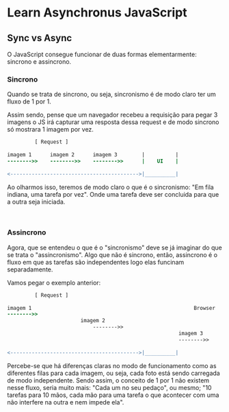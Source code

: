 # Learn Asynchronus JavaScript

## Sync vs Async
O JavaScript consegue funcionar de duas formas elementarmente: sincrono e assincrono.

### Sincrono
Quando se trata de sincrono, ou seja, sincronismo é de modo claro ter um fluxo de 1 por 1.

Assim sendo, pense que um navegador recebeu a requisição para pegar 3 imagens o JS irá capturar uma resposta dessa request e de modo  sincrono só mostrara 1 imagem por vez.

```diff
		 [ Request ]													Browser	
																					  |___________
imagem 1      imagem 2      imagem 3        |          |
-------->>    -------->>    -------->>      |    UI    | 
																					  |	         |
<------------------------------------------>|__________| 
```

Ao olharmos isso, teremos de modo claro o que é o sincronismo: "Em fila indiana, uma tarefa por vez". Onde uma tarefa deve ser concluida para que a outra seja iniciada.

<br>

### Assincrono 
Agora, que se entendeu o que é o "sincronismo" deve se já imaginar do que se trata o "assincronismo". Algo que não é sincrono, então, assincrono é o fluxo em que as tarefas são independentes logo elas funcinam separadamente.

Vamos pegar o exemplo anterior:

```diff
		 [ Request ]													
																	
imagem 1            										 Browser	
-------->>   																|----------| 	
   						imagem 2											|					 |
							-------->>     								| 				 |	
														imagem 3		    |					 |
														-------->>      |    UI    | 
																					  |	         |
<------------------------------------------>|__________| 
```

Percebe-se que há diferenças claras no modo de funcionamento como as diferentes filas para cada imagem, ou seja, cada foto está sendo carregada de modo independente. Sendo assim, o conceito de 1 por 1 não existem nesse fluxo, seria muito mais: "Cada um no seu pedaço", ou mesmo; "10 tarefas para 10 mãos, cada mão para uma tarefa o que acontecer com uma não interfere na outra e nem impede ela".

